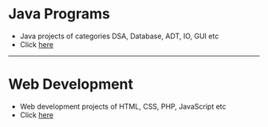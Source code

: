 # Java Programs

- Java projects of categories DSA, Database, ADT, IO, GUI etc
- Click [here](https://github.com/Phantom-fs/Java-Programs)

- - - -

# Web Development 

- Web development projects of HTML, CSS, PHP, JavaScript etc
- Click [here](https://github.com/Phantom-fs/Web-Development)